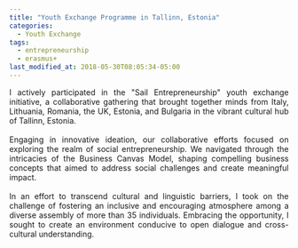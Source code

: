 ```yaml
---
title: "Youth Exchange Programme in Tallinn, Estonia"
categories:
  - Youth Exchange
tags:
  - entrepreneurship
  - erasmus+
last_modified_at: 2018-05-30T08:05:34-05:00
---
```

<div style="text-align: justify;">
I actively participated in the "Sail Entrepreneurship" youth exchange initiative, a collaborative gathering that brought together minds from Italy, Lithuania, Romania, the UK, Estonia, and Bulgaria in the vibrant cultural hub of Tallinn, Estonia.
</div>

<br>

<div style="text-align: justify;">
Engaging in innovative ideation, our collaborative efforts focused on exploring the realm of social entrepreneurship. We navigated through the intricacies of the Business Canvas Model, shaping compelling business concepts that aimed to address social challenges and create meaningful impact.
</div>

<br>

<div style="text-align: justify;">
In an effort to transcend cultural and linguistic barriers, I took on the challenge of fostering an inclusive and encouraging atmosphere among a diverse assembly of more than 35 individuals. Embracing the opportunity, I sought to create an environment conducive to open dialogue and cross-cultural understanding.
</div>